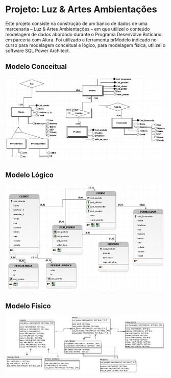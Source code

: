 # Projeto: Luz & Artes Ambientações

Este projeto consiste na construção de um banco de dados de uma marcenaria – Luz & Artes Ambientações – em que utilizei o conteúdo modelagem de dados abordado durante o Programa Desenvolve Boticário em parceria com Alura.
Foi utilizado a ferramenta brModelo indicado no curso para modelagem conceitual e lógico, para modelagem física, utilizei o software SQL Power Architect.

## Modelo Conceitual
<p align="center">
  <img width="770" src="to_readme/modelo-conceitual.png">
</p>

## Modelo Lógico
<p align="center">
  <img width="770" src="to_readme/modelo-logico.png">
</p>

## Modelo Físico
<p align="center">
  <img width="770" src="to_readme/modelo-fisico.png">
</p>

